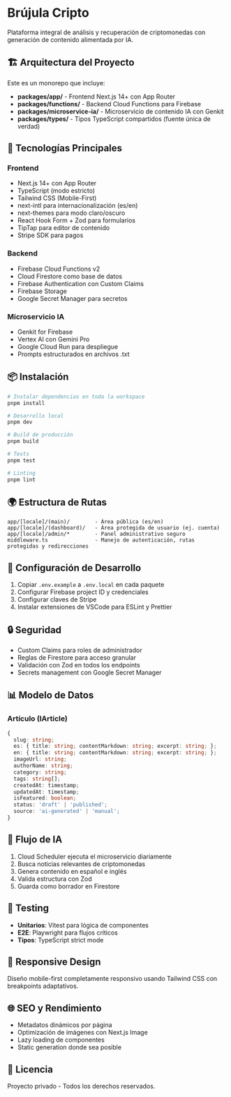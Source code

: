 # Brújula Cripto

Plataforma integral de análisis y recuperación de criptomonedas con generación de contenido alimentada por IA.

## 🏗️ Arquitectura del Proyecto

Este es un monorepo que incluye:

- **packages/app/** - Frontend Next.js 14+ con App Router
- **packages/functions/** - Backend Cloud Functions para Firebase
- **packages/microservice-ia/** - Microservicio de contenido IA con Genkit
- **packages/types/** - Tipos TypeScript compartidos (fuente única de verdad)

## 🚀 Tecnologías Principales

### Frontend

- Next.js 14+ con App Router
- TypeScript (modo estricto)
- Tailwind CSS (Mobile-First)
- next-intl para internacionalización (es/en)
- next-themes para modo claro/oscuro
- React Hook Form + Zod para formularios
- TipTap para editor de contenido
- Stripe SDK para pagos

### Backend

- Firebase Cloud Functions v2
- Cloud Firestore como base de datos
- Firebase Authentication con Custom Claims
- Firebase Storage
- Google Secret Manager para secretos

### Microservicio IA

- Genkit for Firebase
- Vertex AI con Gemini Pro
- Google Cloud Run para despliegue
- Prompts estructurados en archivos .txt

## 📦 Instalación

```bash
# Instalar dependencias en toda la workspace
pnpm install

# Desarrollo local
pnpm dev

# Build de producción
pnpm build

# Tests
pnpm test

# Linting
pnpm lint
```

## 🌍 Estructura de Rutas

```
app/[locale]/(main)/        - Área pública (es/en)
app/[locale]/(dashboard)/   - Área protegida de usuario (ej. cuenta)
app/[locale]/admin/*        - Panel administrativo seguro
middleware.ts               - Manejo de autenticación, rutas protegidas y redirecciones
```

## 🔧 Configuración de Desarrollo

1. Copiar `.env.example` a `.env.local` en cada paquete
2. Configurar Firebase project ID y credenciales
3. Configurar claves de Stripe
4. Instalar extensiones de VSCode para ESLint y Prettier

## 🔒 Seguridad

- Custom Claims para roles de administrador
- Reglas de Firestore para acceso granular
- Validación con Zod en todos los endpoints
- Secrets management con Google Secret Manager

## 📊 Modelo de Datos

### Artículo (IArticle)

```typescript
{
  slug: string;
  es: { title: string; contentMarkdown: string; excerpt: string; };
  en: { title: string; contentMarkdown: string; excerpt: string; };
  imageUrl: string;
  authorName: string;
  category: string;
  tags: string[];
  createdAt: timestamp;
  updatedAt: timestamp;
  isFeatured: boolean;
  status: 'draft' | 'published';
  source: 'ai-generated' | 'manual';
}
```

## 🤖 Flujo de IA

1. Cloud Scheduler ejecuta el microservicio diariamente
2. Busca noticias relevantes de criptomonedas
3. Genera contenido en español e inglés
4. Valida estructura con Zod
5. Guarda como borrador en Firestore

## 🧪 Testing

- **Unitarios**: Vitest para lógica de componentes
- **E2E**: Playwright para flujos críticos
- **Tipos**: TypeScript strict mode

## 📱 Responsive Design

Diseño mobile-first completamente responsivo usando Tailwind CSS con breakpoints adaptativos.

## 🌐 SEO y Rendimiento

- Metadatos dinámicos por página
- Optimización de imágenes con Next.js Image
- Lazy loading de componentes
- Static generation donde sea posible

## 📄 Licencia

Proyecto privado - Todos los derechos reservados.